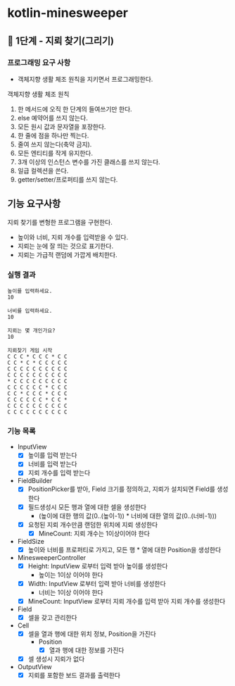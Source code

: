 # kotlin-minesweeper

## 🚀 1단계 - 지뢰 찾기(그리기)

### 프로그래밍 요구 사항
- 객체지향 생활 체조 원칙을 지키면서 프로그래밍한다.

객체지향 생활 체조 원칙

1. 한 메서드에 오직 한 단계의 들여쓰기만 한다.
2. else 예약어를 쓰지 않는다.
3. 모든 원시 값과 문자열을 포장한다.
4. 한 줄에 점을 하나만 찍는다.
5. 줄여 쓰지 않는다(축약 금지).
6. 모든 엔티티를 작게 유지한다.
7. 3개 이상의 인스턴스 변수를 가진 클래스를 쓰지 않는다.
8. 일급 컬렉션을 쓴다.
9. getter/setter/프로퍼티를 쓰지 않는다.

## 기능 요구사항
지뢰 찾기를 변형한 프로그램을 구현한다.

- 높이와 너비, 지뢰 개수를 입력받을 수 있다.
- 지뢰는 눈에 잘 띄는 것으로 표기한다.
- 지뢰는 가급적 랜덤에 가깝게 배치한다.

### 실행 결과
```
높이를 입력하세요.
10

너비를 입력하세요.
10

지뢰는 몇 개인가요?
10

지뢰찾기 게임 시작
C C C * C C C * C C
C C * C * C C C C C
C C C C C C C C C C
C C C C C C C C C C
* C C C C C C C C C
C C C C C C * C C C
C C * C C C * C C C
C C C C C C * C C *
C C C C C C C C C C
C C C C C C C C C C

```

### 기능 목록 

- InputView
  - [x] 높이를 입력 받는다
  - [x] 너비를 입력 받는다
  - [x] 지뢰 개수를 입력 받는다
- FieldBuilder
  - [x] PositionPicker를 받아, Field 크기를 정의하고, 지뢰가 설치되면 Field를 생성한다
  - [x] 필드생성시 모든 행과 열에 대한 셀을 생성한다
    - (높이에 대한 행의 값(0..(높이-1)) * 너비에 대한 열의 값(0..(너비-1)))
  - [x] 요청된 지뢰 개수만큼 랜덤한 위치에 지뢰 생성한다
    - [x] MineCount: 지뢰 개수는 1이상이어야 한다
- FieldSize
  - [x] 높이와 너비를 프로퍼티로 가지고, 모든 행 * 열에 대한 Position을 생성한다
- MinesweeperController
  - [x] Height: InputView 로부터 입력 받아 높이를 생성한다
    - 높이는 1이상 이어야 한다 
  - [x] Width: InputView 로부터 입력 받아 너비를 생성한다
    - 너비는 1이상 이어야 한다
  - [x] MineCount: InputView 로부터 지뢰 개수를 입력 받아 지뢰 개수를 생성한다
- Field
  - [x] 셀을 갖고 관리한다
- Cell
  - [x] 셀을 열과 행에 대한 위치 정보, Position을 가진다
    - Position
      - [x] 열과 행에 대한 정보를 가진다
  - [x] 셀 생성시 지뢰가 없다
- OutputView
    - [x] 지뢰를 포함한 보드 결과를 출력한다
